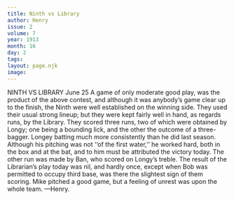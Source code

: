```yaml
---
title: Ninth vs Library
author: Henry
issue: 2
volume: 7
year: 1913
month: 16
day: 2
tags:
layout: page.njk
image:
---
```

NINTH VS LIBRARY    June 25    A game of only moderate good play, was the product of the above contest, and although it was anybody’s game clear up to the finish, the Ninth were well established on the winning side. They used their usual strong lineup; but they were kept fairly well in hand, as regards runs, by the Library. They scored three runs, two of which were obtained by Longy; one being a bounding lick, and the other the outcome of a three-bagger. Longey batting much more consistently than he did last season. Although his pitching was not ‘‘of the first water,’’ he worked hard, both in the box and at the bat, and to him must be attributed the victory today. The other run was made by Ban, who scored on Longy’s treble. The result of the Librarian’s play today was nil, and hardly once, except when Bob was permitted to occupy third base, was there the slightest sign of them scoring. Mike pitched a good game, but a feeling of unrest was upon the whole team. —Henry. 
